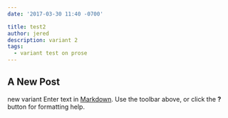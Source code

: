 ```yaml
---
date: '2017-03-30 11:40 -0700'

title: test2
author: jered
description: variant 2
tags:
  - variant test on prose
---
```

## A New Post
new variant
Enter text in [Markdown](http://daringfireball.net/projects/markdown/). Use the toolbar above, or click the **?** button for formatting help.
